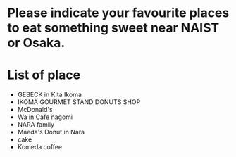# Please indicate your favourite places to eat something sweet near NAIST or Osaka.

# List of place
- GEBECK in Kita Ikoma
- IKOMA GOURMET STAND DONUTS SHOP
- McDonald's
- Wa in Cafe nagomi
- NARA family
- Maeda's Donut in Nara
- cake
- Komeda coffee
